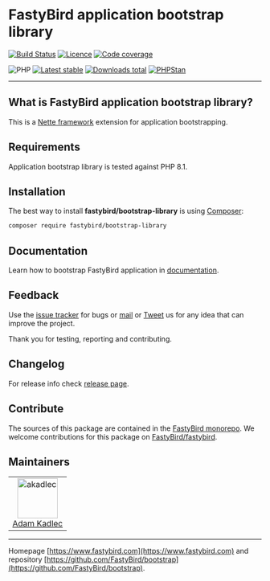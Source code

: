 # FastyBird application bootstrap library

[![Build Status](https://badgen.net/github/checks/FastyBird/bootstrap-library/main?cache=300&style=flast-square)](https://github.com/FastyBird/bootstrap-library/actions)
[![Licence](https://badgen.net/github/license/FastyBird/bootstrap?cache=300&style=flast-square)](https://github.com/FastyBird/bootstrap-library/blob/main/LICENSE.md)
[![Code coverage](https://badgen.net/coveralls/c/github/FastyBird/bootstrap?cache=300&style=flast-square)](https://coveralls.io/r/FastyBird/bootstrap)

![PHP](https://badgen.net/packagist/php/FastyBird/bootstrap?cache=300&style=flast-square)
[![Latest stable](https://badgen.net/packagist/v/FastyBird/bootstrap-library/latest?cache=300&style=flast-square)](https://packagist.org/packages/FastyBird/bootstrap)
[![Downloads total](https://badgen.net/packagist/dt/FastyBird/bootstrap?cache=300&style=flast-square)](https://packagist.org/packages/FastyBird/bootstrap)
[![PHPStan](https://img.shields.io/badge/PHPStan-enabled-brightgreen.svg?style=flat-square)](https://github.com/phpstan/phpstan)

***

## What is FastyBird application bootstrap library?

This is a [Nette framework](https://nette.org) extension for application bootstrapping.

## Requirements

Application bootstrap library is tested against PHP 8.1.

## Installation

The best way to install **fastybird/bootstrap-library** is using [Composer](http://getcomposer.org/):

```sh
composer require fastybird/bootstrap-library
```

## Documentation

Learn how to bootstrap FastyBird application
in [documentation](https://github.com/FastyBird/bootstrap-library/blob/main/.docs/en/index.md).

## Feedback

Use the [issue tracker](https://github.com/FastyBird/fastybird/issues) for bugs
or [mail](mailto:code@fastybird.com) or [Tweet](https://twitter.com/fastybird) us for any idea that can improve the
project.

Thank you for testing, reporting and contributing.

## Changelog

For release info check [release page](https://github.com/FastyBird/fastybird/releases).

## Contribute

The sources of this package are contained in the [FastyBird monorepo](https://github.com/FastyBird/fastybird). We welcome contributions for this package on [FastyBird/fastybird](https://github.com/FastyBird/).

## Maintainers

<table>
	<tbody>
		<tr>
			<td align="center">
				<a href="https://github.com/akadlec">
					<img alt="akadlec" width="80" height="80" src="https://avatars3.githubusercontent.com/u/1866672?s=460&amp;v=4" />
				</a>
				<br>
				<a href="https://github.com/akadlec">Adam Kadlec</a>
			</td>
		</tr>
	</tbody>
</table>

***
Homepage [https://www.fastybird.com](https://www.fastybird.com) and
repository [https://github.com/FastyBird/bootstrap](https://github.com/FastyBird/bootstrap).
